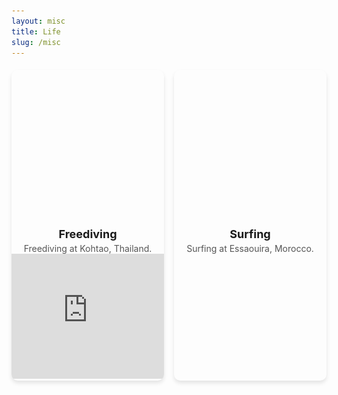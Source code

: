 ```yaml
---
layout: misc
title: Life
slug: /misc
---
```


<style>
  .album {
    display: grid;
    /* grid-template-columns: repeat(auto-fit, minmax(250px, 1fr)); */
    grid-template-columns: repeat(auto-fit, minmax(150px, 1fr)); /* Adjust size here */
    gap: 16px;
    margin-top: 20px;
  }
  .album-item {
    text-align: center;
    overflow: hidden;
    border-radius: 10px;
    box-shadow: 0 4px 6px rgba(0, 0, 0, 0.1);
    transition: transform 0.2s ease-in-out;
  }
  .album-item:hover {
    transform: scale(1.05);
  }

  .album-item img {
    width: 100%;
    height: 0;
    padding-bottom: 100%; /* Maintains square ratio */
    object-fit: cover; /* Ensures image covers the square fully */
    display: block; /* Removes inline spacing */
    margin-bottom: 0; /* Removes gap below the image */
  }
  .album-title {
    font-size: 18px;
    font-weight: bold;
    margin: 8px 0 4px;
  }
  .album-description {
    font-size: 14px;
    color: #555;
    margin-bottom: 0 0 8px;
  }
</style>

<div class="album">
  <div class="album-item">
    <img src="/assets/img/kohtao.png" alt="Kohtao">
    <div class="album-title">Freediving</div>
    <div class="album-description">Freediving at Kohtao, Thailand.</div>
    <iframe width="100%" height="200" src="https://www.youtube.com/embed/09qmBdsWRZk?si=V48vRsntdA2aURPw" title="YouTube video player" frameborder="0" allow="accelerometer; autoplay; clipboard-write; encrypted-media; gyroscope; picture-in-picture; web-share" referrerpolicy="strict-origin-when-cross-origin" allowfullscreen></iframe>
  </div>
  <div class="album-item">
    <img src="/assets/img/surfing.png" alt="Surfing">
    <div class="album-title">Surfing</div>
    <div class="album-description">Surfing at Essaouira, Morocco.</div>
  </div>
</div>
